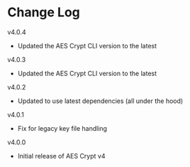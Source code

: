 # Change Log

v4.0.4

- Updated the AES Crypt CLI version to the latest

v4.0.3

- Updated the AES Crypt CLI version to the latest

v4.0.2

- Updated to use latest dependencies (all under the hood)

v4.0.1

- Fix for legacy key file handling

v4.0.0

- Initial release of AES Crypt v4
